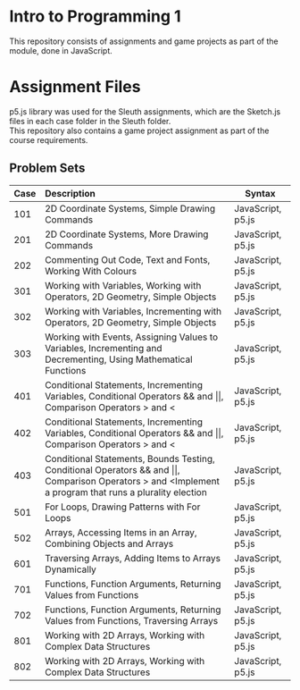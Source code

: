 # Intro to Programming 1
This repository consists of assignments and game projects as part of the module, done in JavaScript.  

# Assignment Files
p5.js library was used for the Sleuth assignments, which are the Sketch.js files in each case folder in the Sleuth folder.   
This repository also contains a game project assignment as part of the course requirements.



## Problem Sets

| Case | Description                                                  | Syntax            |
| :--- | :----------------------------------------------------------- | ----------------- |
| 101  | 2D Coordinate Systems, Simple Drawing Commands               | JavaScript, p5.js |
| 201  | 2D Coordinate Systems, More Drawing Commands                 | JavaScript, p5.js |
| 202  | Commenting Out Code, Text and Fonts, Working With Colours    | JavaScript, p5.js |
| 301  | Working with Variables, Working with Operators, 2D Geometry, Simple Objects | JavaScript, p5.js |
| 302  | Working with Variables, Incrementing with Operators, 2D Geometry, Simple Objects | JavaScript, p5.js |
| 303  | Working with Events, Assigning Values to Variables, Incrementing and Decrementing, Using Mathematical Functions | JavaScript, p5.js |
| 401  | Conditional Statements, Incrementing Variables, Conditional Operators && and \|\|, Comparison Operators > and < | JavaScript, p5.js |
| 402  | Conditional Statements, Incrementing Variables, Conditional Operators && and \|\|, Comparison Operators > and < | JavaScript, p5.js |
| 403  | Conditional Statements, Bounds Testing, Conditional Operators && and \|\|, Comparison Operators > and <Implement a program that runs a plurality election | JavaScript, p5.js |
| 501  | For Loops, Drawing Patterns with For Loops                   | JavaScript, p5.js |
| 502  | Arrays, Accessing Items in an Array, Combining Objects and Arrays | JavaScript, p5.js |
| 601  | Traversing Arrays, Adding Items to Arrays Dynamically        | JavaScript, p5.js |
| 701  | Functions, Function Arguments, Returning Values from Functions | JavaScript, p5.js |
| 702  | Functions, Function Arguments, Returning Values from Functions, Traversing Arrays | JavaScript, p5.js |
| 801  | Working with 2D Arrays, Working with Complex Data Structures | JavaScript, p5.js |
| 802  | Working with 2D Arrays, Working with Complex Data Structures | JavaScript, p5.js |

